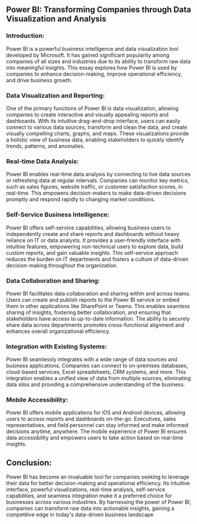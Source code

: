 ## Power BI: Transforming Companies through Data Visualization and Analysis

### Introduction:
Power BI is a powerful business intelligence and data visualization tool developed by Microsoft. It has gained significant popularity among companies of all sizes and industries due to its ability to transform raw data into meaningful insights. This essay explores how Power BI is used by companies to enhance decision-making, improve operational efficiency, and drive business growth.

### Data Visualization and Reporting:
One of the primary functions of Power BI is data visualization, allowing companies to create interactive and visually appealing reports and dashboards. With its intuitive drag-and-drop interface, users can easily connect to various data sources, transform and clean the data, and create visually compelling charts, graphs, and maps. These visualizations provide a holistic view of business data, enabling stakeholders to quickly identify trends, patterns, and anomalies.

### Real-time Data Analysis:
Power BI enables real-time data analysis by connecting to live data sources or refreshing data at regular intervals. Companies can monitor key metrics, such as sales figures, website traffic, or customer satisfaction scores, in real-time. This empowers decision-makers to make data-driven decisions promptly and respond rapidly to changing market conditions.

### Self-Service Business Intelligence:
Power BI offers self-service capabilities, allowing business users to independently create and share reports and dashboards without heavy reliance on IT or data analysts. It provides a user-friendly interface with intuitive features, empowering non-technical users to explore data, build custom reports, and gain valuable insights. This self-service approach reduces the burden on IT departments and fosters a culture of data-driven decision-making throughout the organization.

### Data Collaboration and Sharing:
Power BI facilitates data collaboration and sharing within and across teams. Users can create and publish reports to the Power BI service or embed them in other applications like SharePoint or Teams. This enables seamless sharing of insights, fostering better collaboration, and ensuring that stakeholders have access to up-to-date information. The ability to securely share data across departments promotes cross-functional alignment and enhances overall organizational efficiency.

### Integration with Existing Systems:
Power BI seamlessly integrates with a wide range of data sources and business applications. Companies can connect to on-premises databases, cloud-based services, Excel spreadsheets, CRM systems, and more. This integration enables a unified view of data from multiple sources, eliminating data silos and providing a comprehensive understanding of the business.

### Mobile Accessibility:
Power BI offers mobile applications for iOS and Android devices, allowing users to access reports and dashboards on-the-go. Executives, sales representatives, and field personnel can stay informed and make informed decisions anytime, anywhere. The mobile experience of Power BI ensures data accessibility and empowers users to take action based on real-time insights.

## Conclusion:
Power BI has become an invaluable tool for companies seeking to leverage their data for better decision-making and operational efficiency. Its intuitive interface, powerful visualizations, real-time analysis, self-service capabilities, and seamless integration make it a preferred choice for businesses across various industries. By harnessing the power of Power BI, companies can transform raw data into actionable insights, gaining a competitive edge in today's data-driven business landscape
